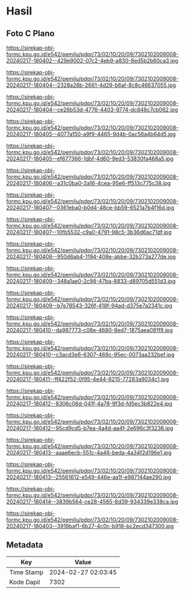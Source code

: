 # Hasil

## Foto C Plano

https://sirekap-obj-formc.kpu.go.id/e542/pemilu/pdpr/73/02/10/20/09/7302102009008-20240217-180402--429e9002-07c2-4eb9-a830-8ed5b2b60ca3.jpg

https://sirekap-obj-formc.kpu.go.id/e542/pemilu/pdpr/73/02/10/20/09/7302102009008-20240217-180404--2328a28b-2661-4d29-b6af-8c8c46637055.jpg

https://sirekap-obj-formc.kpu.go.id/e542/pemilu/pdpr/73/02/10/20/09/7302102009008-20240217-180404--ce26b53d-4776-4403-9774-dc848c7cb062.jpg

https://sirekap-obj-formc.kpu.go.id/e542/pemilu/pdpr/73/02/10/20/09/7302102009008-20240217-180405--4077a150-a9f9-4465-9d4b-0ac56a4b64d5.jpg

https://sirekap-obj-formc.kpu.go.id/e542/pemilu/pdpr/73/02/10/20/09/7302102009008-20240217-180405--ef677366-1dbf-4d60-9ed3-53830fa468a5.jpg

https://sirekap-obj-formc.kpu.go.id/e542/pemilu/pdpr/73/02/10/20/09/7302102009008-20240217-180406--a31c0ba0-2a16-4cea-95e6-ff513c775c38.jpg

https://sirekap-obj-formc.kpu.go.id/e542/pemilu/pdpr/73/02/10/20/09/7302102009008-20240217-180407--0361eba0-b0d4-48ce-bb59-6521a7b4f16d.jpg

https://sirekap-obj-formc.kpu.go.id/e542/pemilu/pdpr/73/02/10/20/09/7302102009008-20240217-180407--10fb5532-c9a0-4791-98c5-3b36d6ac71df.jpg

https://sirekap-obj-formc.kpu.go.id/e542/pemilu/pdpr/73/02/10/20/09/7302102009008-20240217-180408--950d6ab4-1194-408e-abbe-32b273a277de.jpg

https://sirekap-obj-formc.kpu.go.id/e542/pemilu/pdpr/73/02/10/20/09/7302102009008-20240217-180409--348a1ae0-2c98-47ba-8833-d89705d551d3.jpg

https://sirekap-obj-formc.kpu.go.id/e542/pemilu/pdpr/73/02/10/20/09/7302102009008-20240217-180409--b7e78543-326f-418f-94ad-d375e7a2341c.jpg

https://sirekap-obj-formc.kpu.go.id/e542/pemilu/pdpr/73/02/10/20/09/7302102009008-20240217-180410--da987773-c08e-4680-8ed7-1875aea091f9.jpg

https://sirekap-obj-formc.kpu.go.id/e542/pemilu/pdpr/73/02/10/20/09/7302102009008-20240217-180410--c3acd3e6-6307-469c-95ec-0073aa232bef.jpg

https://sirekap-obj-formc.kpu.go.id/e542/pemilu/pdpr/73/02/10/20/09/7302102009008-20240217-180411--ff422f52-0f95-4e44-8215-77283a9034c1.jpg

https://sirekap-obj-formc.kpu.go.id/e542/pemilu/pdpr/73/02/10/20/09/7302102009008-20240217-180412--8306c06d-041f-4a78-9f3d-fd5ec3b822e4.jpg

https://sirekap-obj-formc.kpu.go.id/e542/pemilu/pdpr/73/02/10/20/09/7302102009008-20240217-180412--95cd9cd5-b7ea-4a4d-aa4f-2e696c3f3236.jpg

https://sirekap-obj-formc.kpu.go.id/e542/pemilu/pdpr/73/02/10/20/09/7302102009008-20240217-180413--aaae6ecb-551c-4a46-beda-4a34f2d196e1.jpg

https://sirekap-obj-formc.kpu.go.id/e542/pemilu/pdpr/73/02/10/20/09/7302102009008-20240217-180413--25561612-e549-446e-aa1f-e987144ae290.jpg

https://sirekap-obj-formc.kpu.go.id/e542/pemilu/pdpr/73/02/10/20/09/7302102009008-20240217-180414--3839b564-ce28-4565-8d39-934339e338ca.jpg

https://sirekap-obj-formc.kpu.go.id/e542/pemilu/pdpr/73/02/10/20/09/7302102009008-20240217-180403--3919baf1-6b27-4c0c-b918-bc2ecd347300.jpg


## Metadata

| Key        | Value               |
| ---------- | ------------------- |
| Time Stamp | 2024-02-27 02:03:45 |
| Kode Dapil | 7302                |



